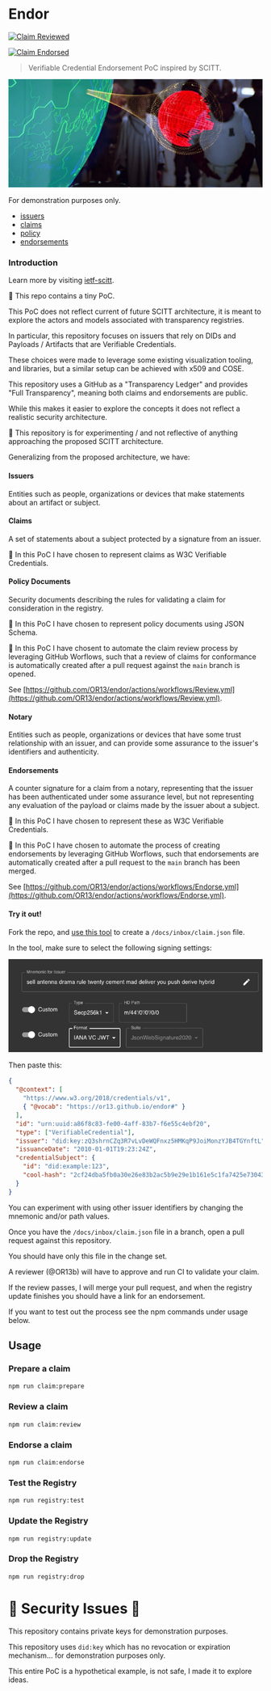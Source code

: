 # Endor

[![Claim Reviewed](https://github.com/OR13/endor/actions/workflows/Review.yml/badge.svg)](https://github.com/OR13/endor/actions/workflows/Review.yml)

[![Claim Endorsed](https://github.com/OR13/endor/actions/workflows/Endorse.yml/badge.svg)](https://github.com/OR13/endor/actions/workflows/Endorse.yml)

> Verifiable Credential Endorsement PoC inspired by SCITT.

<img src="./image.jpg" alt="endor protecting the death star"/>

For demonstration purposes only.

- [issuers](https://or13.github.io/endor/issuers)
- [claims](https://or13.github.io/endor/claims)
- [policy](https://or13.github.io/endor/policy)
- [endorsements](https://or13.github.io/endor/endorsements)

### Introduction

Learn more by visiting [ietf-scitt](https://github.com/ietf-scitt).

🚧 This repo contains a tiny PoC.

This PoC does not reflect current of future SCITT architecture,
it is meant to explore the actors and models associated with transparency registries.

In particular, this repository focuses on issuers that rely on DIDs and Payloads / Artifacts that are Verifiable Credentials.

These choices were made to leverage some existing visualization tooling,
and libraries, but a similar setup can be achieved with x509 and COSE.

This repository uses a GitHub as a "Transparency Ledger" and provides "Full Transparency", meaning both claims and endorsements are public.

While this makes it easier to explore the concepts it does not reflect a realistic security architecture.

🚧 This repository is for experimenting / and not reflective of anything approaching the proposed SCITT architecture.

Generalizing from the proposed architecture, we have:

#### Issuers

Entities such as people, organizations or devices that make statements about an artifact or subject.

#### Claims

A set of statements about a subject protected by a signature from an issuer.

🧸 In this PoC I have chosen to represent claims as W3C Verifiable Credentials.

#### Policy Documents

Security documents describing the rules for validating a claim for consideration in the registry.

🧸 In this PoC I have chosen to represent policy documents using JSON Schema.

🧸 In this PoC I have chosent to automate the claim review process by leveraging GitHub Worflows,
such that a review of claims for conformance is automatically created after a pull request against the `main` branch is opened.

See [https://github.com/OR13/endor/actions/workflows/Review.yml](https://github.com/OR13/endor/actions/workflows/Review.yml).

#### Notary

Entities such as people, organizations or devices that have some trust relationship with an issuer,
and can provide some assurance to the issuer's identifiers and authenticity.

#### Endorsements

A counter signature for a claim from a notary, representing that the issuer has been authenticated under some assurance level,
but not representing any evaluation of the payload or claims made by the issuer about a subject.

🧸 In this PoC I have chosen to represent these as W3C Verifiable Credentials.

🧸 In this PoC I have chosen to automate the process of creating endorsements by leveraging GitHub Worflows,
such that endorsements are automatically created after a pull request to the `main` branch has been merged.

See [https://github.com/OR13/endor/actions/workflows/Endorse.yml](https://github.com/OR13/endor/actions/workflows/Endorse.yml).

#### Try it out!

Fork the repo, and [use this tool](https://api.did.actor/issue) to create a `/docs/inbox/claim.json` file.

In the tool, make sure to select the following signing settings:

<img src="./actor-key-config.png" alt="actor did key settings"/>

Then paste this:

```json
{
  "@context": [
    "https://www.w3.org/2018/credentials/v1",
    { "@vocab": "https://or13.github.io/endor#" }
  ],
  "id": "urn:uuid:a86f8c83-fe00-4aff-83b7-f6e55c4ebf20",
  "type": ["VerifiableCredential"],
  "issuer": "did:key:zQ3shrnCZq3R7vLvDeWQFnxz5HMKqP9JoiMonzYJB4TGYnftL",
  "issuanceDate": "2010-01-01T19:23:24Z",
  "credentialSubject": {
    "id": "did:example:123",
    "cool-hash": "2cf24dba5fb0a30e26e83b2ac5b9e29e1b161e5c1fa7425e73043362938b9824"
  }
}
```

You can experiment with using other issuer identifiers by changing the mnemonic and/or path values.

Once you have the `/docs/inbox/claim.json` file in a branch, open a pull request against this repository.

You should have only this file in the change set.

A reviewer (@OR13b) will have to approve and run CI to validate your claim.

If the review passes, I will merge your pull request, and when the registry update finishes you should have a link for an endorsement.

If you want to test out the process see the npm commands under usage below.

## Usage

### Prepare a claim

```
npm run claim:prepare
```

### Review a claim

```
npm run claim:review
```

### Endorse a claim

```
npm run claim:endorse
```

### Test the Registry

```
npm run registry:test
```

### Update the Registry

```
npm run registry:update
```

### Drop the Registry

```
npm run registry:drop
```

# 🚨 Security Issues 🚨

This repository contains private keys for demonstration purposes.

This repository uses `did:key` which has no revocation or expiration mechanism... for demonstration purposes only.

This entire PoC is a hypothetical example, is not safe, I made it to explore ideas.
